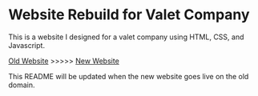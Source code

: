 # Website Rebuild for Valet Company
This is a website I designed for a valet company using HTML, CSS, and Javascript. 

[Old Website](https://precision-parking.com) >>>>> [New Website](https://natepotter.dev)

This README will be updated when the new website goes live on the old domain. 
